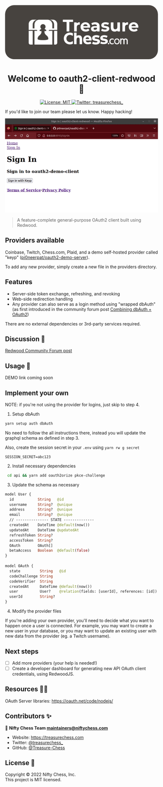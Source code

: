 <h1 align="center"><img width="600" style="border-radius: 30px;" src="https://github.com/treasure-chess/treasure-chess/blob/main/github-header.png?raw=true"/></h1>
<h1 align="center">Welcome to oauth2-client-redwood 👋</h1>
<p align="center">
  <a href="#" target="_blank">
    <img alt="License: MIT" src="https://img.shields.io/badge/License-MIT-yellow.svg" />
  </a>
  <a href="https://twitter.com/treasure chess_" target="_blank">
    <img alt="Twitter: treasurechess_" src="https://img.shields.io/twitter/follow/treasurechess_.svg?style=social" />
  </a>
</p>

If you'd like to join our team please let us know. Happy hacking!

<p align="center">
<img width="600px" src="oauth2-client-redwood.gif"/>
</p>

> A feature-complete general-purpose OAuth2 client built using Redwood.

## Providers available

Coinbase, Twitch, Chess.com, Plaid, and a demo self-hosted provider called "keyp" ([pi0neerpat/oauth2-demo-server](https://github.com/pi0neerpat/oauth2-demo-server)).

To add any new provider, simply create a new file in the providers directory.

## Features

- Server-side token exchange, refreshing, and revoking
- Web-side redirection handling
- Any provider can also serve as a login method using "wrapped dbAuth" (as first introduced in the community forum post [Combining dbAuth + OAuth2](https://community.redwoodjs.com/t/combining-dbauth-oauth2/2452/8))

There are no external dependencies or 3rd-party services required.

## Discussion 💬

[Redwood Community Forum post](https://community.redwoodjs.com/t/i-made-passportjs-for-redwood/4343?u=pi0neerpat)

## Usage 📙

DEMO link coming soon
## Implement your own

NOTE: if you're not using the provider for logins, just skip to step 4.

1. Setup dbAuth

```bash
yarn setup auth dbAuth
```

No need to follow the all instructions there, instead you will update the graphql schema as defined in step 3.

Also, create the session secret in your `.env` using `yarn rw g secret`

```
SESSION_SECRET=abc123
```

2. Install necessary dependencies

```bash
 cd api && yarn add oauth2orize pkce-challenge
```

3. Update the schema as necessary

```graphql
model User {
  id           String   @id
  username     String?  @unique
  address      String?  @unique
  email        String?  @unique
  // --------------- STATE --------------
  createdAt    DateTime @default(now())
  updatedAt    DateTime @updatedAt
  refreshToken String?
  accessToken  String?
  OAuth        OAuth[]
  betaAccess   Boolean  @default(false)
}

model OAuth {
  state         String   @id
  codeChallenge String
  codeVerifier  String
  createdAt     DateTime @default(now())
  user          User?    @relation(fields: [userId], references: [id])
  userId        String?
}
```

4. Modify the provider files

If you're adding your own provider, you'll need to decide what you want to happen once a user is connected. For example, you may want to create a new user in your database, or you may want to update an existing user with new data from the provider (eg. a Twitch username).
## Next steps

- [ ] Add more providers (your help is needed!)
- [ ] Create a developer dashboard for generating new API OAuth client credentials, using RedwoodJS.
## Resources 🧑‍💻

OAuth Server libraries: https://oauth.net/code/nodejs/

## Contributors ✨

👤 **Nifty Chess Team <maintainers@niftychess.com>**

- Website: https://treasurechess.com
- Twitter: [@treasurechess\_](https://twitter.com/treasurechess_)
- GitHub: [@Treasure-Chess](https://github.com/Treasure-Chess)

## License 📝

Copyright © 2022 Nifty Chess, Inc.<br />
This project is MIT licensed.



